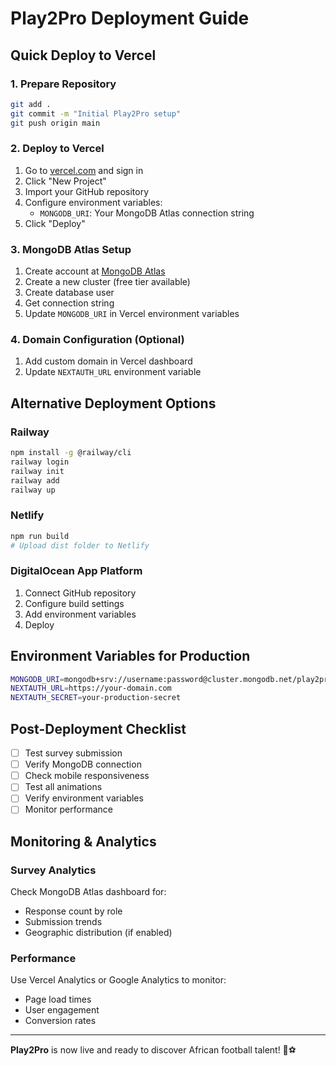 # Play2Pro Deployment Guide

## Quick Deploy to Vercel

### 1. Prepare Repository
```bash
git add .
git commit -m "Initial Play2Pro setup"
git push origin main
```

### 2. Deploy to Vercel
1. Go to [vercel.com](https://vercel.com) and sign in
2. Click "New Project"
3. Import your GitHub repository
4. Configure environment variables:
   - `MONGODB_URI`: Your MongoDB Atlas connection string
5. Click "Deploy"

### 3. MongoDB Atlas Setup
1. Create account at [MongoDB Atlas](https://cloud.mongodb.com)
2. Create a new cluster (free tier available)
3. Create database user
4. Get connection string
5. Update `MONGODB_URI` in Vercel environment variables

### 4. Domain Configuration (Optional)
1. Add custom domain in Vercel dashboard
2. Update `NEXTAUTH_URL` environment variable

## Alternative Deployment Options

### Railway
```bash
npm install -g @railway/cli
railway login
railway init
railway add
railway up
```

### Netlify
```bash
npm run build
# Upload dist folder to Netlify
```

### DigitalOcean App Platform
1. Connect GitHub repository
2. Configure build settings
3. Add environment variables
4. Deploy

## Environment Variables for Production

```bash
MONGODB_URI=mongodb+srv://username:password@cluster.mongodb.net/play2pro
NEXTAUTH_URL=https://your-domain.com
NEXTAUTH_SECRET=your-production-secret
```

## Post-Deployment Checklist

- [ ] Test survey submission
- [ ] Verify MongoDB connection
- [ ] Check mobile responsiveness
- [ ] Test all animations
- [ ] Verify environment variables
- [ ] Monitor performance

## Monitoring & Analytics

### Survey Analytics
Check MongoDB Atlas dashboard for:
- Response count by role
- Submission trends
- Geographic distribution (if enabled)

### Performance
Use Vercel Analytics or Google Analytics to monitor:
- Page load times
- User engagement
- Conversion rates

---

**Play2Pro** is now live and ready to discover African football talent! 🚀⚽
